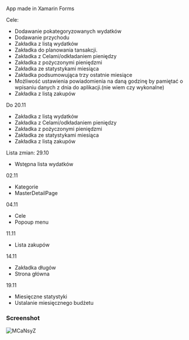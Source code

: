 App made in Xamarin Forms 

Cele:
- Dodawanie pokategoryzowanych wydatków 
- Dodawanie przychodu
- Zakładka z listą wydatków
- Zakładka do planowania tansakcji. 
- Zakładka z Celami/odkładaniem pieniędzy
- Zakładka z pożyczonymi pieniędzmi
- Zakładka ze statystykami miesiąca
- Zakładka podsumowująca trzy ostatnie miesiące
- Możliwość ustawienia powiadomienia na daną godzinę by pamiętać o wpisaniu danych z dnia do aplikacji.(nie wiem czy wykonalne)
- Zakładka z listą zakupów


Do 20.11
- Zakładka z listą wydatków
- Zakładka z Celami/odkładaniem pieniędzy
- Zakładka z pożyczonymi pieniędzmi
- Zakładka ze statystykami miesiąca
- Zakładka z listą zakupów

Lista zmian:
29.10
- Wstępna lista wydatków

02.11
- Kategorie
- MasterDetailPage

04.11
- Cele
- Popoup menu

11.11
- Lista zakupów

14.11
- Zakładka długów
- Strona główna

19.11
- Miesięczne statystyki
- Ustalanie miesięcznego budżetu

### Screenshot
 ![MCaNsyZ](https://github.com/Dreyark/MojeWydatki/assets/16175400/147c5a93-23b8-4811-9631-eece274b2bba)
